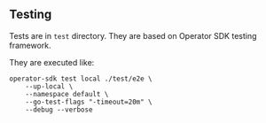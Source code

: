 ## Testing

Tests are in `test` directory. They are based on Operator SDK testing framework.

They are executed like:

```
operator-sdk test local ./test/e2e \
    --up-local \
    --namespace default \
    --go-test-flags "-timeout=20m" \
    --debug --verbose 
```
